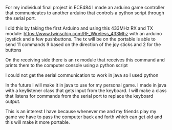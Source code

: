 
For my individual final project in ECE484 I made an arduino game controller that communicates to another arduino that controls a python script through the serial port.

I did this by taking the first Arduino and using this 433MHz RX and TX module:
https://www.twinschip.com/RF_Wireless_433Mhz
with an arduino joystick and a few pushbuttons. The tx will be on the portable is able to send 11 commands 9 based on the direction of the joy sticks and 2 for the buttons

On the receiving side there is an rx module that receives this command and prints them to the computer console using a python script

I could not get the serial communication to work in java so I used python

In the future I will make it in java to use for my personal game. I made in java with a keylistener class that gets input from the keyboard. I will make a class that listens for commands from the serial port to replace the keyboard output. 

This is an interest I have because whenever me and my friends play my game we have to pass the computer back and forth which can get old and this will make it more portable.

